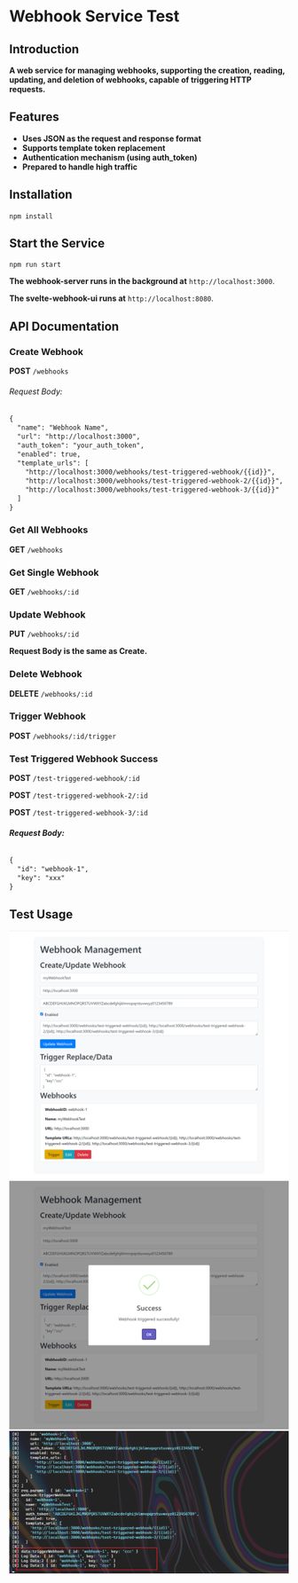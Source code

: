 # Webhook Service Test

## Introduction

**A web service for managing webhooks, supporting the creation, reading, updating, and deletion of webhooks, capable of triggering HTTP requests.**

## Features

* **Uses JSON as the request and response format**
* **Supports template token replacement**
* **Authentication mechanism (using auth_token)**
* **Prepared to handle high traffic**

## Installation

```
npm install
```

## Start the Service

```
npm run start
```

**The webhook-server runs in the background at** `http://localhost:3000`.

**The svelte-webhook-ui runs at** `http://localhost:8080`.

## API Documentation

### Create Webhook

**POST** `/webhooks`

###### Request Body:

```
{
  "name": "Webhook Name",
  "url": "http://localhost:3000",
  "auth_token": "your_auth_token",
  "enabled": true,
  "template_urls": [
    "http://localhost:3000/webhooks/test-triggered-webhook/{{id}}",
    "http://localhost:3000/webhooks/test-triggered-webhook-2/{{id}}",
    "http://localhost:3000/webhooks/test-triggered-webhook-3/{{id}}"
  ]
}
```

### Get All Webhooks

**GET** `/webhooks`

### Get Single Webhook

**GET** `/webhooks/:id`

### Update Webhook

**PUT** `/webhooks/:id`

**Request Body is the same as Create.**

### Delete Webhook

**DELETE** `/webhooks/:id`

### Trigger Webhook

**POST** `/webhooks/:id/trigger`

### Test Triggered Webhook Success

**POST** `/test-triggered-webhook/:id`

**POST** `/test-triggered-webhook-2/:id`

**POST** `/test-triggered-webhook-3/:id`

###### **Request Body:**

```
{
  "id": "webhook-1",
  "key": "xxx" 
}
```

## Test Usage

<img src="./public/images/screenshot_1.png">

<img src="./public/images/screenshot_2.png">

<img src="./public/images/screenshot_3.png">
